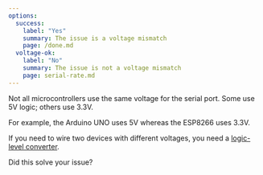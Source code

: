 ```yaml
---
options:
  success:
    label: "Yes"
    summary: The issue is a voltage mismatch
    page: /done.md
  voltage-ok:
    label: "No"
    summary: The issue is not a voltage mismatch
    page: serial-rate.md
---
```


Not all microcontrollers use the same voltage for the serial port.
Some use 5V logic; others use 3.3V.

For example, the Arduino UNO uses 5V whereas the ESP8266 uses 3.3V.

If you need to wire two devices with different voltages, you need a [logic-level converter](https://www.amazon.com/dp/B00NAY2BBY?tag=bblanchon0b-20).

Did this solve your issue?
